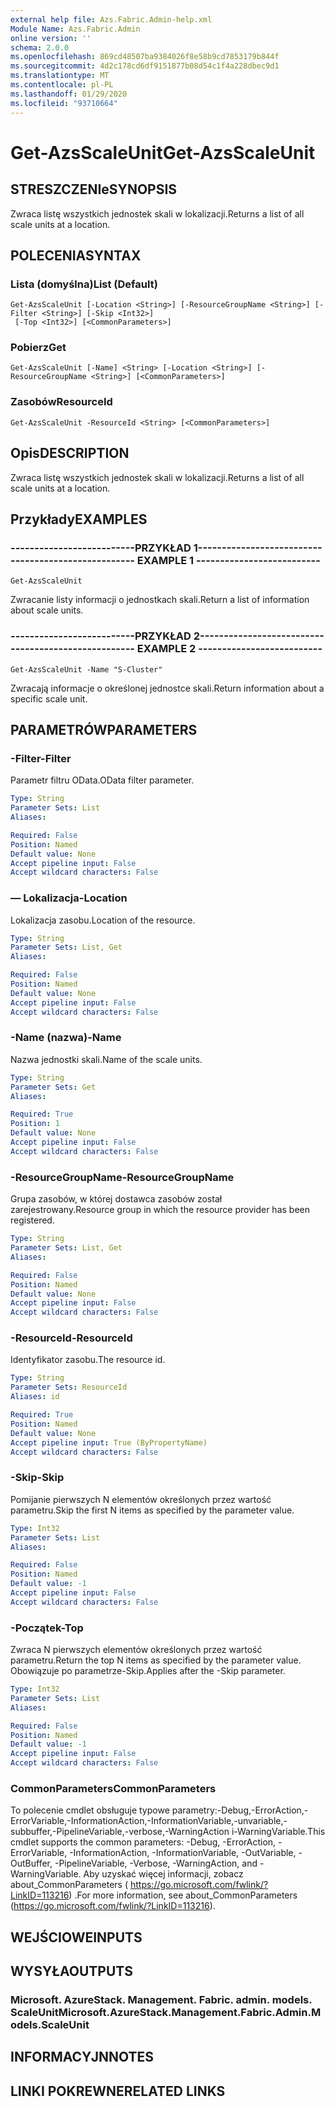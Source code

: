 ```yaml
---
external help file: Azs.Fabric.Admin-help.xml
Module Name: Azs.Fabric.Admin
online version: ''
schema: 2.0.0
ms.openlocfilehash: 869cd48507ba9384026f8e58b9cd7853179b844f
ms.sourcegitcommit: 4d2c178cd6df9151877b08d54c1f4a228dbec9d1
ms.translationtype: MT
ms.contentlocale: pl-PL
ms.lasthandoff: 01/29/2020
ms.locfileid: "93710664"
---
```

# <span data-ttu-id="3423a-101">Get-AzsScaleUnit</span><span class="sxs-lookup"><span data-stu-id="3423a-101">Get-AzsScaleUnit</span></span>

## <span data-ttu-id="3423a-102">STRESZCZENIe</span><span class="sxs-lookup"><span data-stu-id="3423a-102">SYNOPSIS</span></span>
<span data-ttu-id="3423a-103">Zwraca listę wszystkich jednostek skali w lokalizacji.</span><span class="sxs-lookup"><span data-stu-id="3423a-103">Returns a list of all scale units at a location.</span></span>

## <span data-ttu-id="3423a-104">POLECENIA</span><span class="sxs-lookup"><span data-stu-id="3423a-104">SYNTAX</span></span>

### <span data-ttu-id="3423a-105">Lista (domyślna)</span><span class="sxs-lookup"><span data-stu-id="3423a-105">List (Default)</span></span>
```
Get-AzsScaleUnit [-Location <String>] [-ResourceGroupName <String>] [-Filter <String>] [-Skip <Int32>]
 [-Top <Int32>] [<CommonParameters>]
```

### <span data-ttu-id="3423a-106">Pobierz</span><span class="sxs-lookup"><span data-stu-id="3423a-106">Get</span></span>
```
Get-AzsScaleUnit [-Name] <String> [-Location <String>] [-ResourceGroupName <String>] [<CommonParameters>]
```

### <span data-ttu-id="3423a-107">Zasobów</span><span class="sxs-lookup"><span data-stu-id="3423a-107">ResourceId</span></span>
```
Get-AzsScaleUnit -ResourceId <String> [<CommonParameters>]
```

## <span data-ttu-id="3423a-108">Opis</span><span class="sxs-lookup"><span data-stu-id="3423a-108">DESCRIPTION</span></span>
<span data-ttu-id="3423a-109">Zwraca listę wszystkich jednostek skali w lokalizacji.</span><span class="sxs-lookup"><span data-stu-id="3423a-109">Returns a list of all scale units at a location.</span></span>

## <span data-ttu-id="3423a-110">Przykłady</span><span class="sxs-lookup"><span data-stu-id="3423a-110">EXAMPLES</span></span>

### <span data-ttu-id="3423a-111">--------------------------PRZYKŁAD 1--------------------------</span><span class="sxs-lookup"><span data-stu-id="3423a-111">-------------------------- EXAMPLE 1 --------------------------</span></span>
```
Get-AzsScaleUnit
```

<span data-ttu-id="3423a-112">Zwracanie listy informacji o jednostkach skali.</span><span class="sxs-lookup"><span data-stu-id="3423a-112">Return a list of information about scale units.</span></span>

### <span data-ttu-id="3423a-113">--------------------------PRZYKŁAD 2--------------------------</span><span class="sxs-lookup"><span data-stu-id="3423a-113">-------------------------- EXAMPLE 2 --------------------------</span></span>
```
Get-AzsScaleUnit -Name "S-Cluster"
```

<span data-ttu-id="3423a-114">Zwracają informacje o określonej jednostce skali.</span><span class="sxs-lookup"><span data-stu-id="3423a-114">Return information about a specific scale unit.</span></span>

## <span data-ttu-id="3423a-115">PARAMETRÓW</span><span class="sxs-lookup"><span data-stu-id="3423a-115">PARAMETERS</span></span>

### <span data-ttu-id="3423a-116">-Filter</span><span class="sxs-lookup"><span data-stu-id="3423a-116">-Filter</span></span>
<span data-ttu-id="3423a-117">Parametr filtru OData.</span><span class="sxs-lookup"><span data-stu-id="3423a-117">OData filter parameter.</span></span>

```yaml
Type: String
Parameter Sets: List
Aliases: 

Required: False
Position: Named
Default value: None
Accept pipeline input: False
Accept wildcard characters: False
```

### <span data-ttu-id="3423a-118">— Lokalizacja</span><span class="sxs-lookup"><span data-stu-id="3423a-118">-Location</span></span>
<span data-ttu-id="3423a-119">Lokalizacja zasobu.</span><span class="sxs-lookup"><span data-stu-id="3423a-119">Location of the resource.</span></span>

```yaml
Type: String
Parameter Sets: List, Get
Aliases: 

Required: False
Position: Named
Default value: None
Accept pipeline input: False
Accept wildcard characters: False
```

### <span data-ttu-id="3423a-120">-Name (nazwa)</span><span class="sxs-lookup"><span data-stu-id="3423a-120">-Name</span></span>
<span data-ttu-id="3423a-121">Nazwa jednostki skali.</span><span class="sxs-lookup"><span data-stu-id="3423a-121">Name of the scale units.</span></span>

```yaml
Type: String
Parameter Sets: Get
Aliases: 

Required: True
Position: 1
Default value: None
Accept pipeline input: False
Accept wildcard characters: False
```

### <span data-ttu-id="3423a-122">-ResourceGroupName</span><span class="sxs-lookup"><span data-stu-id="3423a-122">-ResourceGroupName</span></span>
<span data-ttu-id="3423a-123">Grupa zasobów, w której dostawca zasobów został zarejestrowany.</span><span class="sxs-lookup"><span data-stu-id="3423a-123">Resource group in which the resource provider has been registered.</span></span>

```yaml
Type: String
Parameter Sets: List, Get
Aliases: 

Required: False
Position: Named
Default value: None
Accept pipeline input: False
Accept wildcard characters: False
```

### <span data-ttu-id="3423a-124">-ResourceId</span><span class="sxs-lookup"><span data-stu-id="3423a-124">-ResourceId</span></span>
<span data-ttu-id="3423a-125">Identyfikator zasobu.</span><span class="sxs-lookup"><span data-stu-id="3423a-125">The resource id.</span></span>

```yaml
Type: String
Parameter Sets: ResourceId
Aliases: id

Required: True
Position: Named
Default value: None
Accept pipeline input: True (ByPropertyName)
Accept wildcard characters: False
```

### <span data-ttu-id="3423a-126">-Skip</span><span class="sxs-lookup"><span data-stu-id="3423a-126">-Skip</span></span>
<span data-ttu-id="3423a-127">Pomijanie pierwszych N elementów określonych przez wartość parametru.</span><span class="sxs-lookup"><span data-stu-id="3423a-127">Skip the first N items as specified by the parameter value.</span></span>

```yaml
Type: Int32
Parameter Sets: List
Aliases: 

Required: False
Position: Named
Default value: -1
Accept pipeline input: False
Accept wildcard characters: False
```

### <span data-ttu-id="3423a-128">-Początek</span><span class="sxs-lookup"><span data-stu-id="3423a-128">-Top</span></span>
<span data-ttu-id="3423a-129">Zwraca N pierwszych elementów określonych przez wartość parametru.</span><span class="sxs-lookup"><span data-stu-id="3423a-129">Return the top N items as specified by the parameter value.</span></span>
<span data-ttu-id="3423a-130">Obowiązuje po parametrze-Skip.</span><span class="sxs-lookup"><span data-stu-id="3423a-130">Applies after the -Skip parameter.</span></span>

```yaml
Type: Int32
Parameter Sets: List
Aliases: 

Required: False
Position: Named
Default value: -1
Accept pipeline input: False
Accept wildcard characters: False
```

### <span data-ttu-id="3423a-131">CommonParameters</span><span class="sxs-lookup"><span data-stu-id="3423a-131">CommonParameters</span></span>
<span data-ttu-id="3423a-132">To polecenie cmdlet obsługuje typowe parametry:-Debug,-ErrorAction,-ErrorVariable,-InformationAction,-InformationVariable,-unvariable,-subbuffer,-PipelineVariable,-verbose,-WarningAction i-WarningVariable.</span><span class="sxs-lookup"><span data-stu-id="3423a-132">This cmdlet supports the common parameters: -Debug, -ErrorAction, -ErrorVariable, -InformationAction, -InformationVariable, -OutVariable, -OutBuffer, -PipelineVariable, -Verbose, -WarningAction, and -WarningVariable.</span></span> <span data-ttu-id="3423a-133">Aby uzyskać więcej informacji, zobacz about_CommonParameters ( https://go.microsoft.com/fwlink/?LinkID=113216) .</span><span class="sxs-lookup"><span data-stu-id="3423a-133">For more information, see about_CommonParameters (https://go.microsoft.com/fwlink/?LinkID=113216).</span></span>

## <span data-ttu-id="3423a-134">WEJŚCIOWE</span><span class="sxs-lookup"><span data-stu-id="3423a-134">INPUTS</span></span>

## <span data-ttu-id="3423a-135">WYSYŁA</span><span class="sxs-lookup"><span data-stu-id="3423a-135">OUTPUTS</span></span>

### <span data-ttu-id="3423a-136">Microsoft. AzureStack. Management. Fabric. admin. models. ScaleUnit</span><span class="sxs-lookup"><span data-stu-id="3423a-136">Microsoft.AzureStack.Management.Fabric.Admin.Models.ScaleUnit</span></span>

## <span data-ttu-id="3423a-137">INFORMACYJN</span><span class="sxs-lookup"><span data-stu-id="3423a-137">NOTES</span></span>

## <span data-ttu-id="3423a-138">LINKI POKREWNE</span><span class="sxs-lookup"><span data-stu-id="3423a-138">RELATED LINKS</span></span>

